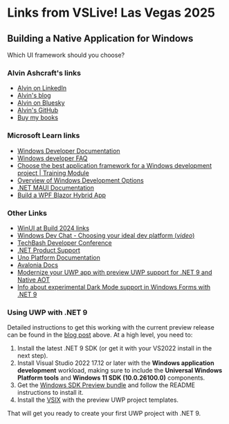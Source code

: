 # Links from VSLive! Las Vegas 2025

## Building a Native Application for Windows

Which UI framework should you choose?

### Alvin Ashcraft's links

- [Alvin on LinkedIn](https://www.linkedin.com/in/alvinashcraft/)
- [Alvin's blog](https://www.alvinashcraft.com/)
- [Alvin on Bluesky](https://bsky.app/profile/alvinashcraft.com)
- [Alvin's GitHub](https://github.com/alvinashcraft)
- [Buy my books](https://www.amazon.com/stores/Alvin-Ashcraft/author/B08WLD35BX)

### Microsoft Learn links

- [Windows Developer Documentation](https://learn.microsoft.com/windows/apps/)
- [Windows developer FAQ](https://learn.microsoft.com/windows/apps/get-started/windows-developer-faq)
- [Choose the best application framework for a Windows development project | Training Module](https://learn.microsoft.com/training/modules/windows-choose-best-app-framework/)
- [Overview of Windows Development Options](https://learn.microsoft.com/windows/apps/get-started/)
- [.NET MAUI Documentation](https://learn.microsoft.com/dotnet/maui/)
- [Build a WPF Blazor Hybrid App](https://learn.microsoft.com/aspnet/core/blazor/hybrid/tutorials/wpf)

### Other Links

- [WinUI at Build 2024 links](https://github.com/microsoft/microsoft-ui-xaml/discussions/9649)
- [Windows Dev Chat - Choosing your ideal dev platform (*video*)](https://www.youtube.com/live/4PJBJ8GICjM)
- [TechBash Developer Conference](https://techbash.com/)
- [.NET Product Support](https://dotnet.microsoft.com/platform/support)
- [Uno Platform Documentation](https://platform.uno/docs/articles/intro.html)
- [Avalonia Docs](https://docs.avaloniaui.net/)
- [Modernize your UWP app with preview UWP support for .NET 9 and Native AOT](https://devblogs.microsoft.com/ifdef-windows/preview-uwp-support-for-dotnet-9-native-aot/)
- [Info about experimental Dark Mode support in Windows Forms with .NET 9](https://learn.microsoft.com/en-us/dotnet/desktop/winforms/whats-new/net90?view=netdesktop-9.0#dark-mode)

### Using UWP with .NET 9

Detailed instructions to get this working with the current preview release can be found in the [blog post](https://devblogs.microsoft.com/ifdef-windows/preview-uwp-support-for-dotnet-9-native-aot/) above. At a high level, you need to:

1. Install the latest .NET 9 SDK (or get it with your VS2022 install in the next step).
1. Install Visual Studio 2022 17.12 or later with the **Windows application development** workload, making sure to include the **Universal Windows Platform tools** and **Windows 11 SDK (10.0.26100.0)** components.
1. Get the [Windows SDK Preview bundle](https://aka.ms/preview-uwp-support-for-dotnet9-windows-sdk) and follow the README instructions to install it.
1. Install the [VSIX](https://aka.ms/preview-uwp-support-for-dotnet9-templates-vsix) with the preview UWP project templates.

That will get you ready to create your first UWP project with .NET 9.
